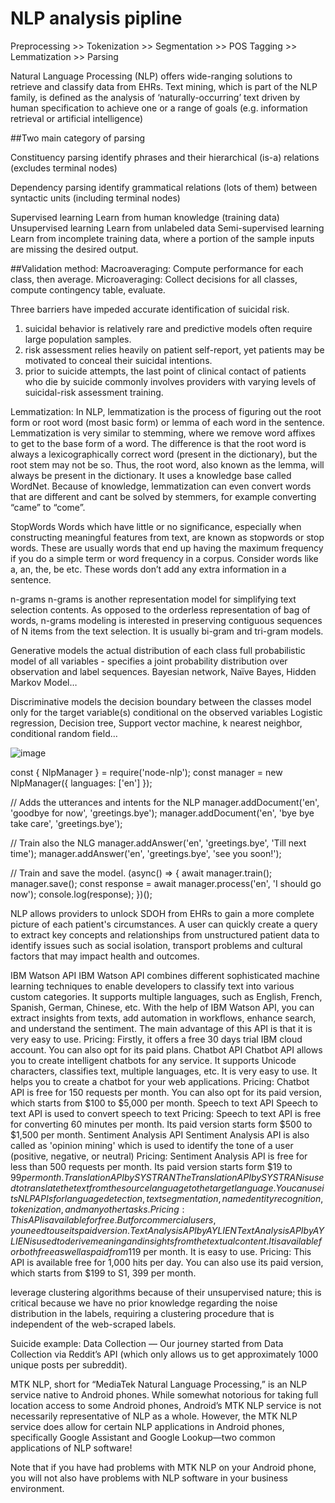 # NLP analysis pipline

Preprocessing >> Tokenization >> Segmentation >> POS Tagging >> Lemmatization >> Parsing

Natural Language Processing (NLP) offers wide-ranging solutions to retrieve and classify data from EHRs. Text mining, which is part of the NLP family, is defined as the analysis of ‘naturally-occurring’ text driven by human specification to achieve one or a range of goals (e.g. information retrieval or artificial intelligence)

##Two main category of parsing

Constituency parsing
identify phrases and their hierarchical (is-a) relations (excludes terminal nodes)

Dependency parsing
identify grammatical relations (lots of them) between syntactic units (including terminal nodes)

Supervised learning
Learn from human knowledge (training data)
Unsupervised learning
Learn from unlabeled data
Semi-supervised learning
Learn from incomplete training data, where a portion of the sample inputs are missing the desired output.


##Validation method:
Macroaveraging: Compute performance for each class, then average.
Microaveraging: Collect decisions for all classes, compute contingency table, evaluate.


Three barriers have impeded accurate identification of suicidal risk. 
1. suicidal behavior is relatively rare and predictive models often require large population samples.
2. risk assessment relies heavily on patient self-report, yet patients may be motivated to conceal their suicidal intentions. 
3. prior to suicide attempts, the last point of clinical contact of patients who die by suicide commonly involves providers with varying levels of suicidal-risk assessment training.

Lemmatization:
In NLP, lemmatization is the process of figuring out the root form or root word (most basic form) or lemma of each word in the sentence. Lemmatization is very similar to stemming, where we remove word affixes to get to the base form of a word. The difference is that the root word is always a lexicographically correct word (present in the dictionary), but the root stem may not be so. Thus, the root word, also known as the lemma, will always be present in the dictionary. It uses a knowledge base called WordNet. Because of knowledge, lemmatization can even convert words that are different and cant be solved by stemmers, for example converting “came” to “come”.

StopWords
Words which have little or no significance, especially when constructing meaningful features from text, are known as stopwords or stop words. These are usually words that end up having the maximum frequency if you do a simple term or word frequency in a corpus. Consider words like a, an, the, be etc. These words don’t add any extra information in a sentence.

n-grams
n-grams is another representation model for simplifying text selection contents. As opposed to the orderless representation of bag of words, n-grams modeling is interested in preserving contiguous sequences of N items from the text selection. It is usually bi-gram and tri-gram models.

Generative
models the actual distribution of each class
full probabilistic model of all variables - specifies a joint probability distribution over observation and label sequences. 
Bayesian network, Naïve Bayes, Hidden Markov Model…

Discriminative
models the decision boundary between the classes
model only for the target variable(s) conditional on the observed variables
Logistic regression, Decision tree, Support vector machine, k nearest neighbor, conditional random field…

![image](https://user-images.githubusercontent.com/49884281/119600356-e34a6a80-bdb4-11eb-88f7-b3fdb5546796.png)


const { NlpManager } = require('node-nlp');
const manager = new NlpManager({ languages: ['en'] });

// Adds the utterances and intents for the NLP
manager.addDocument('en', 'goodbye for now', 'greetings.bye');
manager.addDocument('en', 'bye bye take care', 'greetings.bye');

// Train also the NLG
manager.addAnswer('en', 'greetings.bye', 'Till next time');
manager.addAnswer('en', 'greetings.bye', 'see you soon!');

// Train and save the model.
(async() => {
    await manager.train();
    manager.save();
    const response = await manager.process('en', 'I should go now');
    console.log(response);
})();

NLP allows providers to unlock SDOH from EHRs to gain a more complete picture of each patient's circumstances. A user can quickly create a query to extract key concepts and relationships from unstructured patient data to identify issues such as social isolation, transport problems and cultural factors that may impact health and outcomes.

IBM Watson API
IBM Watson API combines different sophisticated machine learning techniques to enable developers to classify text into various custom categories. It supports multiple languages, such as English, French, Spanish, German, Chinese, etc. With the help of IBM Watson API, you can extract insights from texts, add automation in workflows, enhance search, and understand the sentiment. The main advantage of this API is that it is very easy to use.
Pricing: Firstly, it offers a free 30 days trial IBM cloud account. You can also opt for its paid plans.
Chatbot API
Chatbot API allows you to create intelligent chatbots for any service. It supports Unicode characters, classifies text, multiple languages, etc. It is very easy to use. It helps you to create a chatbot for your web applications.
Pricing: Chatbot API is free for 150 requests per month. You can also opt for its paid version, which starts from $100 to $5,000 per month.
Speech to text API
Speech to text API is used to convert speech to text
Pricing: Speech to text API is free for converting 60 minutes per month. Its paid version starts form $500 to $1,500 per month.
Sentiment Analysis API
Sentiment Analysis API is also called as 'opinion mining' which is used to identify the tone of a user (positive, negative, or neutral)
Pricing: Sentiment Analysis API is free for less than 500 requests per month. Its paid version starts form $19 to $99 per month.
Translation API by SYSTRAN
The Translation API by SYSTRAN is used to translate the text from the source language to the target language. You can use its NLP APIs for language detection, text segmentation, named entity recognition, tokenization, and many other tasks.
Pricing: This API is available for free. But for commercial users, you need to use its paid version.
Text Analysis API by AYLIEN
Text Analysis API by AYLIEN is used to derive meaning and insights from the textual content. It is available for both free as well as paid from$119 per month. It is easy to use.
Pricing: This API is available free for 1,000 hits per day. You can also use its paid version, which starts from $199 to S1, 399 per month.

leverage clustering algorithms because of their unsupervised nature; this is critical because we have no prior knowledge regarding the noise distribution in the labels, requiring a clustering procedure that is independent of the web-scraped labels.

Suicide example: Data Collection — Our journey started from Data Collection via Reddit’s API (which only allows us to get approximately 1000 unique posts per subreddit).

MTK NLP, short for “MediaTek Natural Language Processing,” is an NLP service native to Android phones. While somewhat notorious for taking full location access to some Android phones, Android’s MTK NLP service is not necessarily representative of NLP as a whole. However, the MTK NLP service does allow for certain NLP applications in Android phones, specifically Google Assistant and Google Lookup—two common applications of NLP software!

Note that if you have had problems with MTK NLP on your Android phone, you will not also have problems with NLP software in your business environment.
